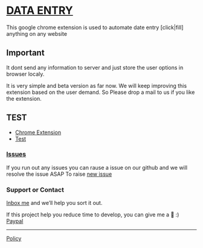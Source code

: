 # [DATA ENTRY](https://getdataentry.com/)

This google chrome extension is used to automate date entry [click|fill] anything on any website

## Important
It dont send any information to server and just store the user options in browser localy. 
 
It is very simple and beta version as far now. We will keep improving this extension based on the user demand. So Please drop a mail to us if you like the extension.

## TEST
* [Chrome Extension](https://chrome.google.com/webstore/detail/auto-click-auto-fill/iapifmceeokikomajpccajhjpacjmibe)
* [Test](https://getdataentry.com/test/index.html)

### [Issues](https://github.com/Dhruv-Techapps/data-entry/issues)
If you run out any issues you can rause a issue on our github and we will resolve the issue ASAP
To raise [new issue](https://github.com/Dhruv-Techapps/data-entry/issues/new) 

### Support or Contact

[Inbox me](dhruv.techapps@gmail.com) and we’ll help you sort it out.

If this project help you reduce time to develop, you can give me a :beers: :)
[Paypal](https://paypal.me/DharmeshH/25?_ga=1.267642062.1305492970.1507529951)

---
[Policy](policy)